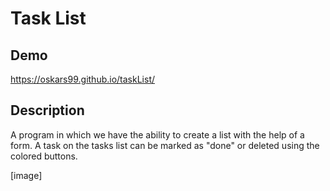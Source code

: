 # Task List

##  Demo
https://oskars99.github.io/taskList/

## Description

A program in which we have the ability to create a list with the help of a form.
A task on the tasks list can be marked as "done" or deleted using the colored buttons.

[image] 
